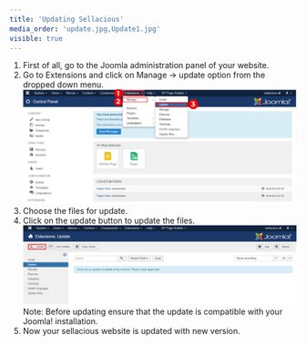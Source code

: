 ```yaml
---
title: 'Updating Sellacious'
media_order: 'update.jpg,Update1.jpg'
visible: true
---
```


1. First of all, go to the Joomla administration panel of your website.
2. Go to Extensions and click on Manage -> update option from the dropped down menu.
![](update.jpg)
3. Choose the files for update.
4. Click on the update button to update the files.
![](Update1.jpg)
Note: Before updating ensure that the update is compatible with your Joomla! installation.
5. Now your sellacious website is updated with new version.